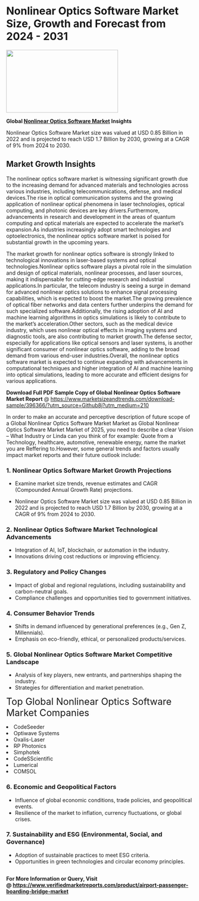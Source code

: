 <H1>Nonlinear Optics Software Market Size, Growth and Forecast from 2024 - 2031</H1><img class="aligncenter size-medium wp-image-584254" src="https://thirdeyenews.in/wp-content/uploads/2024/09/Global-Market-Research-300x168.jpeg" alt="" width="300" height="168" /><p><strong>Global&nbsp;<a href="https://www.marketsizeandtrends.com/download-sample/396366/?utm_source=Github8j?utm_medium=210">Nonlinear Optics Software Market</a> Insights</strong></p><p>Nonlinear Optics Software Market size was valued at USD 0.85 Billion in 2022 and is projected to reach USD 1.7 Billion by 2030, growing at a CAGR of 9% from 2024 to 2030.</p><p><h2>Market Growth Insights</h2> <p>The nonlinear optics software market is witnessing significant growth due to the increasing demand for advanced materials and technologies across various industries, including telecommunications, defense, and medical devices.The rise in optical communication systems and the growing application of nonlinear optical phenomena in laser technologies, optical computing, and photonic devices are key drivers.Furthermore, advancements in research and development in the areas of quantum computing and optical materials are expected to accelerate the market’s expansion.As industries increasingly adopt smart technologies and optoelectronics, the nonlinear optics software market is poised for substantial growth in the upcoming years.</p> <p>The market growth for nonlinear optics software is strongly linked to technological innovations in laser-based systems and optical technologies.Nonlinear optics software plays a pivotal role in the simulation and design of optical materials, nonlinear processes, and laser sources, making it indispensable for cutting-edge research and industrial applications.In particular, the telecom industry is seeing a surge in demand for advanced nonlinear optics solutions to enhance signal processing capabilities, which is expected to boost the market.The growing prevalence of optical fiber networks and data centers further underpins the demand for such specialized software.Additionally, the rising adoption of AI and machine learning algorithms in optics simulations is likely to contribute to the market’s acceleration.Other sectors, such as the medical device industry, which uses nonlinear optical effects in imaging systems and diagnostic tools, are also contributing to market growth.The defense sector, especially for applications like optical sensors and laser systems, is another significant consumer of nonlinear optics software, adding to the broad demand from various end-user industries.Overall, the nonlinear optics software market is expected to continue expanding with advancements in computational techniques and higher integration of AI and machine learning into optical simulations, leading to more accurate and efficient designs for various applications.<p><span class=""><strong>Download Full PDF Sample Copy of Global Nonlinear Optics Software Market Report</strong> @ <a href="https://www.marketsizeandtrends.com/download-sample/396366/?utm_source=Github8j?utm_medium=210" target="_blank">https://www.marketsizeandtrends.com/download-sample/396366/?utm_source=Github8j?utm_medium=210</a></span></p><p>In order to make an accurate and perceptive description of future scope of a Global&nbsp;Nonlinear Optics Software Market Market as Global&nbsp;Nonlinear Optics Software Market Market of 2025, you need to describe a clear Vision &ndash; What Industry or Linda can you think of for example: Quote from a Technology, healthcare, automotive, renewable energy, name the market you are Reffering to.However, some general trends and factors usually impact market reports and their future outlook include:</p><h3>1.&nbsp;<strong>Nonlinear Optics Software Market Growth Projections</strong></h3><ul><li>Examine market size trends, revenue estimates and CAGR (Compounded Annual Growth Rate) projections.</li><li><p>Nonlinear Optics Software Market size was valued at USD 0.85 Billion in 2022 and is projected to reach USD 1.7 Billion by 2030, growing at a CAGR of 9% from 2024 to 2030.</p></li></ul><h3>2.&nbsp;<strong>Nonlinear Optics Software Market Technological Advancements</strong></h3><ul><li>Integration of AI, IoT, blockchain, or automation in the industry.</li><li>Innovations driving cost reductions or improving efficiency.</li></ul><h3>3.&nbsp;<strong>Regulatory and Policy Changes</strong></h3><ul><li>Impact of global and regional regulations, including sustainability and carbon-neutral goals.</li><li>Compliance challenges and opportunities tied to government initiatives.</li></ul><h3>4.&nbsp;<strong>Consumer Behavior Trends</strong></h3><ul><li>Shifts in demand influenced by generational preferences (e.g., Gen Z, Millennials).</li><li>Emphasis on eco-friendly, ethical, or personalized products/services.</li></ul><h3>5.&nbsp;<strong>Global Nonlinear Optics Software Market Competitive Landscape</strong></h3><ul><li>Analysis of key players, new entrants, and partnerships shaping the industry.</li><li>Strategies for differentiation and market penetration.</li></ul><p data-pm-slice="1 1 []"><span style="color: inherit; font-family: inherit; font-size: 25px;">Top Global Nonlinear Optics Software Market Companies</span></p><div class="" data-test-id=""><p><li>CodeSeeder</li><li> Optiwave Systems</li><li> Oxalis-Laser</li><li> RP Photonics</li><li> Simphotek</li><li> CodeSScientific</li><li> Lumerical</li><li> COMSOL</li></p></div><h3>6.&nbsp;<strong>Economic and Geopolitical Factors</strong></h3><ul><li>Influence of global economic conditions, trade policies, and geopolitical events.</li><li>Resilience of the market to inflation, currency fluctuations, or global crises.</li></ul><h3>7.&nbsp;<strong>Sustainability and ESG (Environmental, Social, and Governance)</strong></h3><ul><li>Adoption of sustainable practices to meet ESG criteria.</li><li>Opportunities in green technologies and circular economy principles.</li></ul><h2><strong style="font-size: 14px;">For More Information or Query, Visit @&nbsp;</strong><a style="background-color: #ffffff; font-size: 14px;" href="https://www.marketsizeandtrends.com/report/nonlinear-optics-software-market/" target="_blank">https://www.verifiedmarketreports.com/product/airport-passenger-boarding-bridge-market</a></h2>